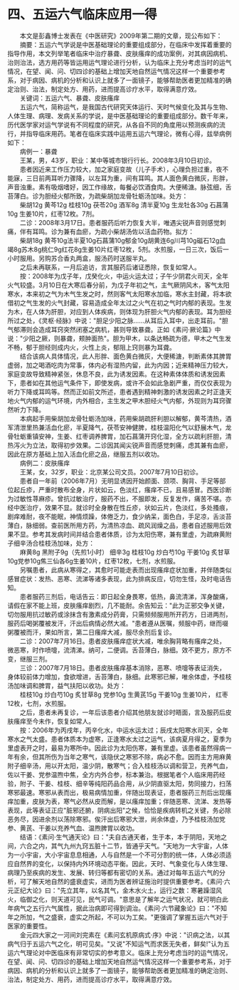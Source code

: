 # 四、五运六气临床应用一得
  
　　本文是彭鑫博士发表在《中医研究》2009年第二期的文章，现公布如下：  
　　摘要：五运六气学说是中医基础理论的重要组成部分，在临床中发挥着重要的指导作用，本文列举笔者临床中治疗暴聋、皮肤瘙痒的成功案例，对其病因病机、治则治法，选方用药等皆运用运气理论进行分析，认为临床上充分考虑当时的运气情况，在望、闻、问、切四诊的基础上增加天地自然运气情况这样一个重要参考系，对于病因、病机的分析和认识上就多了一面镜子，能够帮助医者更加精准的确定治则、治法，制定处方、用药，进而提高诊疗水平，取得满意疗效。  
　　关键词：五运六气、暴聋、皮肤瘙痒  
　　五运六气，简称运气，是我国古代研究天体运行、天时气候变化及其与生物、人体生理、病理、发病关系的学说，是中医基础理论的重要组成部分。数千年来，历代医学家对运气学说有不同程度的研究，从各自不同的角度用以预测疾病的流行，并指导临床用药。笔者在临床实践中运用五运六气理论，微有心得，兹举病例如下：  
　　病例一：暴聋  
　　王某，男，43岁，职业：某中等城市银行行长。2008年3月10日初诊。  
　　患者因近来工作压力较大，加之家庭变故（儿子手术），心理负担过重，夜不能寐，三日前两耳听力骤降，以左耳为重，间有耳鸣。其人面色黄白微灰，形胖，声音浊重。素有吸烟嗜好，因工作缘故，每餐必饮酒食肉。大便稀溏。脉弦细，舌苔薄白。诊为胆经火郁所致，为疏柴胡加龙骨牡蛎汤加味。处方：  
　　柴胡12g 黄芩12g 桂枝10g 茯苓20g 酒军8g 清半夏10g 生龙牡各30g 石菖蒲10g 生姜10片，红枣12枚。7剂。  
　　二诊：2008年3月17日。患者服药后听力恢复大半，唯遇尖锐声音则感觉刺痛，伴有耳鸣。诊为兼有血瘀，为疏小柴胡汤佐以活血药物。拟方：  
　　柴胡18g 黄芩10g法半夏10g石菖蒲10g郁金10g胡黄连6g川芎10g磁石12g血竭8g苏木8g桃仁9g红花8g生姜10片红枣12枚，5剂。水煎服，一日三次，饭后一小时服用。另购苏合香丸两盒，服汤药时送服半丸。  
　　之后未再联系，一月后追访，言其服药后诸证悉除，恢复如常人。  
　　按：2008年为戊子年，戊癸化火，中运火运太过；子午少阴君火司天，全年火气较盛。3月10日在大寒后春分前，为戊子年初之气，主气厥阴风木，客气太阳寒水，本来初之气为木气生发之时，然则客气太阳寒水加临，寒水主封藏，将本欲借初之气生发的火气封藏，容易造成全年太过之火气在初之气时内郁的表现。生发为木，在人体为肝胆，对应到人体疾病，则体现为肝胆火气内郁的表现。耳为胆经所过之处，《灵枢·经脉》中说："胆足少阳之脉……从耳后入耳中，出走耳前。"胆气郁滞则会造成耳窍突然闭塞之病机，甚则导致暴聋。正如《素问·厥论篇》中说："少阳之厥，则暴聋，颊肿面热"。胆为甲木，以条达畅疏为德，甲木之气生发不畅，郁于胆经则成内火，火性上炎，郁阻上窍则暴为耳聋。  
　　结合该病人具体情况，此人形胖、面色黄白微灰，大便稀溏，判断素体其脾胃虚弱，加之喝酒吃肉为常事，体内必有湿热内留，此为内因；近来精神压力较大，家庭变故导致精神紧张，休息不良，此为诱发因素。在这种素体体质和诱发因素下，患者如在其他运气条件下，即使发病，或许不会如此急剧严重，而仅仅表现为听力下降或耳鸣等。然而正如前文所述，患者遇到精神刺激的诱发因素之时正逢天地火气内郁的运气环境，内外相合，主生发之甲木胆经火气内郁，外现则为耳窍骤然听力下降。  
　　本病起手用柴胡加龙骨牡蛎汤加味，药用柴胡疏肝利胆以解郁，黄芩清热，酒军清泄里热兼活血化瘀，半夏降气，茯苓安神健脾，桂枝温阳化气以舒展木气，龙骨牡蛎重镇安神，生姜、红枣调养脾胃，加石菖蒲开窍化湿，全方以疏利肝胆，清热泻火为立法，取得初步效果。二诊因其闻尖锐声音而感觉刺痛，虑其兼有血瘀，因此在原方基础上加入活血化瘀之品，继服五剂以收功。  
　　病例二：皮肤瘙痒  
　　王某，女，32岁，职业：北京某公司文员。2007年7月10日初诊。  
　　患者自一年前（2006年7月）无明显诱因开始颜面、颈项、胸背、手足等部位起丘疹，严重时散布全身，片状如云，色淡红，瘙痒不已，且易感冒。西医诊断为过敏性荨麻疹。曾抗过敏治疗，服药不出，不服即发，反复发作，痛苦不堪。亦经中医治疗，效果不显。就诊时全身散在性丘疹，状如云片，色淡红，多处搔痕，剧痒难耐，夜不能眠，神情烦躁，体倦乏力，食少纳呆，面色白，手足凉，舌淡苔薄白，脉细弱。查前医所用方药，为清热凉血、疏风润燥之品，患者自述服用后效果不显。参考其发病时间并结合患者体质，诊为太阳伤寒，兼有里虚，为疏麻黄附子细辛汤合桂枝汤加味，处方：  
　　麻黄8g 黑附子9g（先煎1小时） 细辛3g 桂枝10g 炒白芍10g 干姜10g 炙甘草10g党参10g焦三仙各6g生姜10片，红枣12枚，七剂，水煎服。  
　　另嘱患者，此病从寒得之，其愈时可能走表而出现瘙痒症状加重，并伴随类似感冒症状：发热、恶寒、流涕等诸多表现，此为排病反应，切勿生怪，及时电话告知。  
　　患者服药三剂后，电话告云：即日起全身畏寒，低热，鼻流清涕，浑身酸痛，请假在家不能上班，皮肤瘙痒剧烈，几不能耐。余告知云："此为正邪交争关键，切勿服用抗过敏药或涂抹含有激素成分药膏，只需频频服用所开药方，日进两剂，服药后喝粥覆被发汗，汗出后病情必然大减。"患者遵从医嘱，频服中药，继而啜粥覆被而汗，果如所言，第二日瘙痒大减，服尽余剂后复诊。  
　　二诊：2007年7月16日。患者皮肤瘙痒症状大减，唯余胸背略有瘙痒之处，微恶寒，时作喷嚏，流清涕。纳可，二便调。舌苔薄白，脉细。效不更方，原方不变，继服三剂。  
　　三诊：2007年7月18日。患者皮肤瘙痒基本消除，恶寒、喷嚏等表证消失，身体较前体力增加，食欲增进，舌苔薄白，脉细。此寒邪已解，唯余体虚，予桂枝汤加味调和脾胃，益气扶阳以收功。处方：  
　　桂枝10g 炒白芍10g 炙甘草8g 党参10g 生黄芪15g 干姜10g 生姜10片， 红枣12枚，七剂，水煎服。  
　　之后，患者未再复诊，一年后该患者介绍其他朋友就诊时晤面，言及服药后皮肤瘙痒至今未作，恢复如常人。  
　　按：2006年为丙戌年，丙辛化水，中运水运太过；辰戌太阳寒水司天，全年寒水之气太盛。患者体质本为虚寒，正逢寒水太过之运气，该病夏月得之，夏季为里虚表开之时，最易为寒所中。因此诊为太阳伤寒，兼有里虚。该患者虽然得病一年有余，但其所伤为当年之寒气，该隐伏之寒邪不除，病必不愈。因而主方用麻黄附子细辛汤，用以开太阳，温少阴，散寒气；合入桂枝汤以调和营卫，充养气血，佐以干姜、党参温煦中焦，全方内外合参，标本兼治。根据笔者个人临床用药经验，附子、干姜、桂枝、细辛等纯阳药品合用，从少阴直驱太阳，势同接力，扫荡寒邪最速。寒邪从表而出，极易病情加重，伴随出现表证，患者服药三剂后出现瘙痒加重，皮肤为表，寒气必然从皮而解，是以瘙痒加重；伴随恶寒、流涕、发热等表现，此等表证正应"脏邪还腑，阴病出阳"之候，恰恰是疾病转机之关键，务必除恶务尽，因进余剂以荡除寒邪。俟汗出后寒邪大泄，尚余体虚，乃予桂枝汤加党参、黄芪、干姜以充养气血、温煦脾胃以收功。  
　　结语：《素问·生气通天论》曰："夫自古通天者，生于本，本于阴阳，天地之间，六合之内，其气九州九窍五脏十二节，皆通乎天气。"天地为一大宇宙，人体为一小宇宙，大小宇宙息息相通，人与自然是一个不可分割的统一体，人体必须适应自然界的变化，以保持内外环境动态平衡。因此，天时、气象变化与人体生理、病理乃至疾病的发生、发展、转归等都有密切的关系。通过对每年五运六气的分析，可了解天地自然的盛衰虚实，进而为医者辨证施治时提供重要参考。《素问·六元正纪大论》曰："先立其年，以名其气，金木水火土，运行之数：寒暑躁湿风火，临御之化，则天道可见，民气可调。"意思是了解年之运气状况，就可明白此年病气之五行六气属性，据此治病即可得到调治。《素问·六节藏象论》曰："不知年之所加，气之盛衰，虚实之所起，不可以为工矣。"更强调了掌握五运六气对于医家的重要性。  
　　金元四大家之一河间刘完素在《素问玄机原病式·序》中说："识病之法，以其病气归于五运六气之化，明可见矣。"又说"不知运气而求医无失者，鲜矣!"认为五运六气理论对中医临床有非常切实的参考意义。临床上充分考虑当时的运气情况，在望、闻、问、切四诊的基础上增加天地自然运气情况这样一个重要参考系，对于病因、病机的分析和认识上就多了一面镜子，能够帮助医者更加精准的确定治则、治法，制定处方、用药，进而提高诊疗水平，取得满意疗效。  